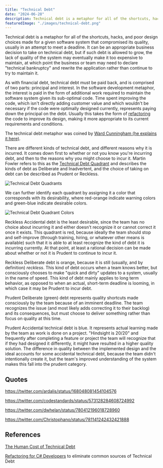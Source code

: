 ```yaml
---
title: "Technical Debt"
date: "2024-06-28"
description: Technical debt is a metaphor for all of the shortcuts, hacks, and poor design choices made for a given software system that compromised its quality, usually in an attempt to meet a deadline.
featuredImage: "./images/technical-debt.png"
---
```


Technical debt is a metaphor for all of the shortcuts, hacks, and poor design choices made for a given software system that compromised its quality, usually in an attempt to meet a deadline. It can be an appropriate business decision to take on technical debt, but if such debt is allowed to grow, the lack of quality of the system may eventually make it too expensive to maintain, at which point the business or team may need to declare "technical bankruptcy" and rewrite the application rather than continue to try to maintain it.

As with financial debt, technical debt must be paid back, and is comprised of two parts: principal and interest. In the software development metaphor, the interest is paid in the form of additional work required to maintain the software system given its sub-optimal code. Time spent improving the code, which isn't directly adding customer value and which wouldn't be necessary if the code were optimally designed currently, represents paying down the principal on the debt. Usually this takes the form of [refactoring](https://www.pluralsight.com/courses/refactoring-csharp-developers) the code to improve its design, making it more appropriate to its current requirements and conditions.

The technical debt metaphor was coined by [Ward Cunningham (he explains it here)](http://c2.com/cgi/wiki?WardExplainsDebtMetaphor).

There are different kinds of technical debt, and different reasons why it is incurred. It comes down first to whether or not you know you're incurring debt, and then to the reasons why you might choose to incur it. Martin Fowler refers to this as the [Technical Debt Quadrant](http://martinfowler.com/bliki/TechnicalDebtQuadrant.html) and describes the kinds of debt as Deliberate and Inadvertent, and the choice of taking on debt can be described as Prudent or Reckless.

![Technical Debt Quadrants](images/techDebtQuadrant-300x225.png)

We can further identify each quadrant by assigning it a color that corresponds with its desirability, where red-orange indicate warning colors and green-blue indicate desirable colors.

![Technical Debt Quadrant Colors](images/TechnicalDebtQuadrantColors.jpg)

Reckless Accidental debt is the least desirable, since the team has no choice about incurring it and either doesn't recognize it or cannot correct it once it exists. This quadrant is red, because ideally the team should stop and self-improve (through training, hiring, or whatever other means is available) such that it is able to at least recognize the kind of debt it is incurring currently. At that point, at least a rational decision can be made about whether or not it is Prudent to continue to incur it.

Reckless Deliberate debt is orange, because it is still (usually, and by definition) _reckless_. This kind of debt occurs when a team knows better, but consciously chooses to make "quick and dirty" updates to a system, usually in the name of speed. This kind of debt mainly applies to long term behavior, as opposed to when an actual, short-term deadline is looming, in which case it may be Prudent to incur debt.

Prudent Deliberate (green) debt represents quality shortcuts made consciously by the team because of an imminent deadline. The team recognizes the issue (and most likely adds correcting it to their backlog) and its consequences, but must choose to deliver something rather than focus on quality at this time.

Prudent Accidental technical debt is blue. It represents actual learning made by the team as work is done on a project. "Hindsight is 20/20" and frequently after completing a feature or project the team will recognize that if they had designed it differently, it might have resulted in a higher quality solution. The difference in quality between the implemented design and the ideal accounts for some accidental technical debt, because the team didn't intentionally create it, but the team's improved understanding of the system makes this fall into the prudent category.

## Quotes

https://twitter.com/ardalis/status/168048081454104576

https://twitter.com/codestandards/status/573128284608724992

https://twitter.com/dwhelan/status/780412196018728960

https://twitter.com/Christophano/status/781141242432421888

## References

[The Human Cost of Technical Debt](http://www.daedtech.com/human-cost-tech-debt/)

[Refactoring for C# Developers](https://www.pluralsight.com/courses/refactoring-csharp-developers) to eliminate common sources of Technical Debt
